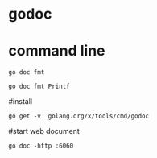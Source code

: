 # godoc

# command line
```
go doc fmt
```
```
go doc fmt Printf
```

#install
```
go get -v  golang.org/x/tools/cmd/godoc
```

#start web document
```
go doc -http :6060 
```

